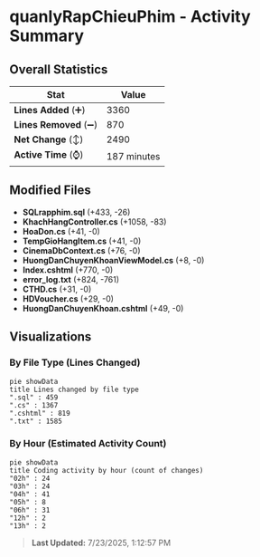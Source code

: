 # quanlyRapChieuPhim - Activity Summary 

## Overall Statistics

| Stat                   | Value                                                             |
| ---------------------- | ----------------------------------------------------------------- |
| **Lines Added** (➕)   | 3360                                          |
| **Lines Removed** (➖) | 870                                        |
| **Net Change** (↕)    | 2490                |
| **Active Time** (⌚)   | 187 minutes |


## Modified Files
- **SQLrapphim.sql** (+433, -26)
- **KhachHangController.cs** (+1058, -83)
- **HoaDon.cs** (+41, -0)
- **TempGioHangItem.cs** (+41, -0)
- **CinemaDbContext.cs** (+76, -0)
- **HuongDanChuyenKhoanViewModel.cs** (+8, -0)
- **Index.cshtml** (+770, -0)
- **error_log.txt** (+824, -761)
- **CTHD.cs** (+31, -0)
- **HDVoucher.cs** (+29, -0)
- **HuongDanChuyenKhoan.cshtml** (+49, -0)

## Visualizations

### By File Type (Lines Changed)

```mermaid
pie showData
title Lines changed by file type
".sql" : 459
".cs" : 1367
".cshtml" : 819
".txt" : 1585
```

### By Hour (Estimated Activity Count)

```mermaid
pie showData
title Coding activity by hour (count of changes)
"02h" : 24
"03h" : 24
"04h" : 41
"05h" : 8
"06h" : 31
"12h" : 2
"13h" : 2
```


> **Last Updated:** 7/23/2025, 1:12:57 PM